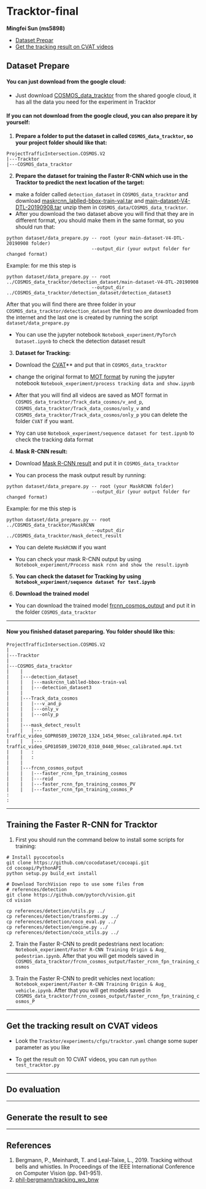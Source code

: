 # Tracktor-final
**Mingfei Sun (ms5898)**

- [Dataset Prepar](##Dataset-Prepare)
- [Get the tracking result on CVAT videos](##Get-the-tracking-result-on-CVAT-videos)

## Dataset Prepare
#### You can just download from the google cloud:
* Just download [COSMOS_data_tracktor](url) from the shared google cloud, it has all the data you need for the experiment in Tracktor

#### If you can not download from the google cloud, you can also prepare it by yourself:

1. **Prepare a folder to put the dataset in called ``COSMOS_data_tracktor``, so your project folder should like that:**
```
ProjectTrafficIntersection.COSMOS.V2
|---Tracktor
|---COSMOS_data_tracktor
```

2. **Prepare the dataset for training the Faster R-CNN which use in the Tracktor to predict the next location of the target:**
* make a folder called ``detection_dataset`` in ``COSMOS_data_tracktor`` and download [maskrcnn_lablled-bbox-train-val.tar](https://drive.google.com/open?id=17FkzKVmcCypZNkO6PfKXbLUxji-Cj0_g) and [main-dataset-V4-DTL-20190908.tar](https://drive.google.com/open?id=1lPQr4pkyKYgJtpV99wRmHuXKqw-a9_3V) unzip them in ``COSMOS_data/COSMOS_data_tracktor``.
* After you download the two dataset above you will find that they are in different format, you should make them in the same format, so you should run that:
```
python dataset/data_prepare.py -- root (your main-dataset-V4-DTL-20190908 folder) 
                               --output_dir (your output folder for changed format)
```
Example: for me this step is 
```
python dataset/data_prepare.py -- root ../COSMOS_data_tracktor/detection_dataset/main-dataset-V4-DTL-20190908
                               --output_dir ../COSMOS_data_tracktor/detection_dataset/detection_dataset3
```
After that you will find there are three folder in your ``COSMOS_data_tracktor/detection_dataset`` the first two are downloaded from the internet and the last one is created by running the script ``dataset/data_prepare.py``

* You can use the jupyter notebook ``Notebook_experiment/PyTorch Dataset.ipynb`` to check the detection dataset result

3. **Dataset for Tracking:**

* Download the [CVAT](https://drive.google.com/open?id=1b40mIfUziefByIwRiWQk-H9PxhjfPBHy)** and put that in ``COSMOS_data_tracktor``

* change the original format to [MOT format](https://motchallenge.net) by runing the jupyter notebook ``Notebook_experiment/process tracking data and show.ipynb``

* After that you will find all videos are saved as MOT format in ``COSMOS_data_tracktor/Track_data_cosmos/v_and_p``, ``COSMOS_data_tracktor/Track_data_cosmos/only_v`` and ``COSMOS_data_tracktor/Track_data_cosmos/only_p`` you can delete the folder ``CVAT`` if you want.

* Yoy can use ``Notebook_experiment/sequence dataset for test.ipynb`` to check the tracking data format

4. **Mask R-CNN result:**

* Download [Mask R-CNN result](https://drive.google.com/drive/folders/1KRdJQcaO2EuUWOLF4AjZO0sXqMhP5vcb) and put it in ``COSMOS_data_tracktor``

* You can process the mask output result by running:
```
python dataset/data_prepare.py -- root (your MaskRCNN folder) 
                               --output_dir (your output folder for changed format)
```
Example: for me this step is 
```
python dataset/data_prepare.py -- root ../COSMOS_data_tracktor/MaskRCNN
                               --output_dir ../COSMOS_data_tracktor/mask_detect_result
```

* You can delete ``MaskRCNN`` if you want 

* You can check your mask R-CNN output by using ``Notebook_experiment/Process mask rcnn and show the result.ipynb``

5. **You can check the dataset for Tracking by using ``Notebook_experiment/sequence dataset for test.ipynb``**

6. **Download the trained model**

* You can download the trained model [frcnn_cosmos_output](url) and put it in the folder ``COSMOS_data_tracktor``
---

#### Now you finished dataset pareparing. You folder should like this:
```
ProjectTrafficIntersection.COSMOS.V2
|
|---Tracktor
|
|---COSMOS_data_tracktor
|    |
|    |---detection_dataset
|    |   |---maskrcnn_lablled-bbox-train-val
|    |   |---detection_dataset3
|    |
|    |---Track_data_cosmos
|    |   |---v_and_p
|    |   |---only_v
|    |   |---only_p
|    |
|    |---mask_detect_result
|    |   |---traffic_video_GOPR0589_190720_1324_1454_90sec_calibrated.mp4.txt
|    |   |---traffic_video_GP010589_190720_0310_0440_90sec_calibrated.mp4.txt
|    |   :
|    |   :
|    | 
|    |---frcnn_cosmos_output
|    |   |---faster_rcnn_fpn_training_cosmos
|    |   |---reid
|    |   |---faster_rcnn_fpn_training_cosmos_PV
|    |   |---faster_rcnn_fpn_training_cosmos_P
:
:
```

---
## Training the Faster R-CNN for Tracktor
1. First you should run the command below to install some scripts for training:
```
# Install pycocotools
git clone https://github.com/cocodataset/cocoapi.git
cd cocoapi/PythonAPI
python setup.py build_ext install

# Download TorchVision repo to use some files from
# references/detection
git clone https://github.com/pytorch/vision.git
cd vision

cp references/detection/utils.py ../
cp references/detection/transforms.py ../
cp references/detection/coco_eval.py ../
cp references/detection/engine.py ../
cp references/detection/coco_utils.py ../
```

2. Train the Faster R-CNN to predit pedestrians next location: ``Notebook_experiment/Faster R-CNN Training Origin & Aug_ pedestrian.ipynb``. After that you will get models saved in ``COSMOS_data_tracktor/frcnn_cosmos_output/faster_rcnn_fpn_training_cosmos``

3. Train the Faster R-CNN to predit vehicles next location: ``Notebook_experiment/Faster R-CNN Training Origin & Aug_ vehicle.ipynb``. After that you will get models saved in ``COSMOS_data_tracktor/frcnn_cosmos_output/faster_rcnn_fpn_training_cosmos_P ``

---
## Get the tracking result on CVAT videos

* Look the ``Tracktor/experiments/cfgs/tracktor.yaml`` change some super parameter as you like

* To get the result on 10 CVAT videos, you can run ``python test_tracktor.py``
---
## Do evaluation

---
## Generate the result to see

---
## References
1. Bergmann, P., Meinhardt, T. and Leal-Taixe, L., 2019. Tracking without bells and whistles. In Proceedings of the IEEE International Conference on Computer Vision (pp. 941-951).
2. [phil-bergmann/tracking_wo_bnw](https://github.com/phil-bergmann/tracking_wo_bnw)




































